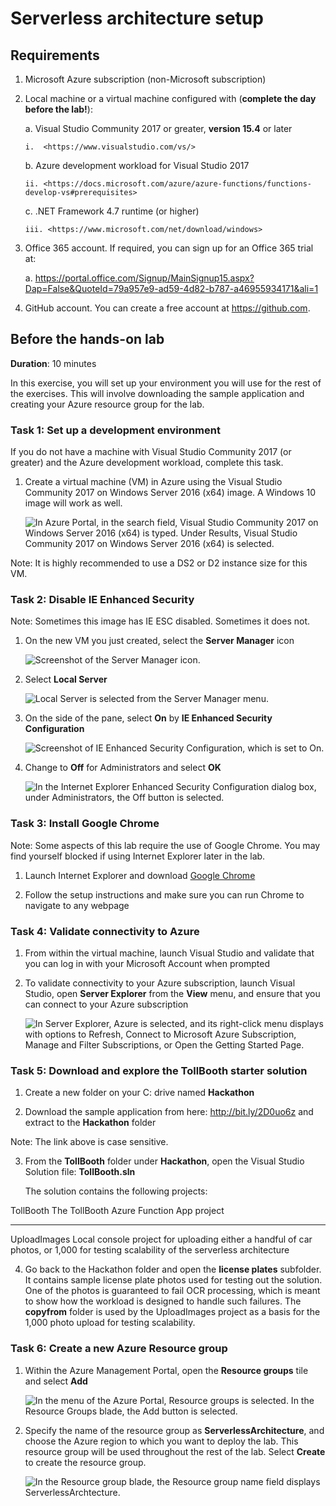 
# Serverless architecture setup

## Requirements


1.  Microsoft Azure subscription (non-Microsoft subscription)

2.  Local machine or a virtual machine configured with (**complete the day before the lab!**):

    a.  Visual Studio Community 2017 or greater, **version 15.4** or later

        i.  <https://www.visualstudio.com/vs/>

    b.  Azure development workload for Visual Studio 2017

        ii. <https://docs.microsoft.com/azure/azure-functions/functions-develop-vs#prerequisites>

    c.  .NET Framework 4.7 runtime (or higher)

        iii. <https://www.microsoft.com/net/download/windows>

3.  Office 365 account. If required, you can sign up for an Office 365 trial at:

    a.  <https://portal.office.com/Signup/MainSignup15.aspx?Dap=False&QuoteId=79a957e9-ad59-4d82-b787-a46955934171&ali=1>

4.  GitHub account. You can create a free account at <https://github.com>.



## Before the hands-on lab

**Duration**: 10 minutes

In this exercise, you will set up your environment you will use for the rest of the exercises. This will involve downloading the sample application and creating your Azure resource group for the lab.

### Task 1: Set up a development environment

If you do not have a machine with Visual Studio Community 2017 (or greater) and the Azure development workload, complete this task.

1.  Create a virtual machine (VM) in Azure using the Visual Studio Community 2017 on Windows Server 2016 (x64) image. A Windows 10 image will work as well.

    ![In Azure Portal, in the search field, Visual Studio Community 2017 on Windows Server 2016 (x64) is typed. Under Results, Visual Studio Community 2017 on Windows Server 2016 (x64) is selected.](images/Setup/image3.png "Azure Portal")

Note: It is highly recommended to use a DS2 or D2 instance size for this VM.

### Task 2: Disable IE Enhanced Security

Note: Sometimes this image has IE ESC disabled. Sometimes it does not.

1.  On the new VM you just created, select the **Server Manager** icon

    ![Screenshot of the Server Manager icon.](images/Setup/image4.png "Server Manager icon")

2.  Select **Local Server**

    ![Local Server is selected from the Server Manager menu.](images/Setup/image5.png "Server Manager menu")

3.  On the side of the pane, select **On** by **IE Enhanced Security Configuration**

    ![Screenshot of IE Enhanced Security Configuration, which is set to On.](images/Setup/image6.png "IE Enhanced Security Configuration")

4.  Change to **Off** for Administrators and select **OK**

    ![In the Internet Explorer Enhanced Security Configuration dialog box, under Administrators, the Off button is selected.](images/Setup/image7.png "Internet Explorer Enhanced Security Configuration dialog box")

### Task 3: Install Google Chrome

Note: Some aspects of this lab require the use of Google Chrome. You may find yourself blocked if using Internet Explorer later in the lab.

1. Launch Internet Explorer and download [Google Chrome](https://www.google.com/chrome/)

2. Follow the setup instructions and make sure you can run Chrome to navigate to any webpage


### Task 4: Validate connectivity to Azure

1.  From within the virtual machine, launch Visual Studio and validate that you can log in with your Microsoft Account when prompted

2.  To validate connectivity to your Azure subscription, launch Visual Studio, open **Server Explorer** from the **View** menu, and ensure that you can connect to your Azure subscription

    ![In Server Explorer, Azure is selected, and its right-click menu displays with options to Refresh, Connect to Microsoft Azure Subscription, Manage and Filter Subscriptions, or Open the Getting Started Page.](images/Setup/image8.png "Server Explorer")

### Task 5: Download and explore the TollBooth starter solution

1.  Create a new folder on your C: drive named **Hackathon**

2.  Download the sample application from here: <http://bit.ly/2D0uo6z> and extract to the **Hackathon** folder

Note: The link above is case sensitive.

3.  From the **TollBooth** folder under **Hackathon**, open the Visual Studio Solution file: **TollBooth.sln**

    The solution contains the following projects:

  TollBooth      The TollBooth Azure Function App project
  -------------- -------------------------------------------------------------------------------------------------------------------------------------
  UploadImages   Local console project for uploading either a handful of car photos, or 1,000 for testing scalability of the serverless architecture

4.  Go back to the Hackathon folder and open the **license plates** subfolder. It contains sample license plate photos used for testing out the solution. One of the photos is guaranteed to fail OCR processing, which is meant to show how the workload is designed to handle such failures. The **copyfrom** folder is used by the UploadImages project as a basis for the 1,000 photo upload for testing scalability.

### Task 6: Create a new Azure Resource group

1.  Within the Azure Management Portal, open the **Resource groups** tile and
    select **Add**

    ![In the menu of the Azure Portal, Resource groups is selected. In the Resource Groups blade, the Add button is selected.](images/Setup/image9.png "Azure Portal")

2.  Specify the name of the resource group as **ServerlessArchitecture**, and choose the Azure region to which you want to deploy the lab. This resource group will be used throughout the rest of the lab. Select **Create** to create the resource group.

    ![In the Resource group blade, the Resource group name field displays ServerlessArchtecture.](images/Setup/image10.png "Resource group blade")
